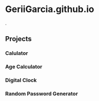 # GeriiGarcia.github.io

.

## Projects


### Calulator


### Age Calculator


### Digital Clock


### Random Password Generator

